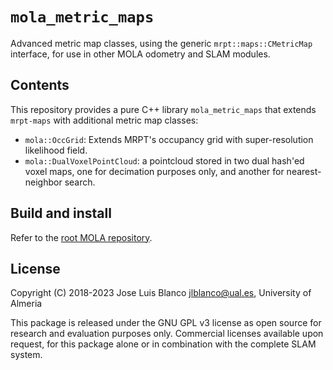 # `mola_metric_maps`
Advanced metric map classes, using the generic `mrpt::maps::CMetricMap` interface,
for use in other MOLA odometry and SLAM modules.

## Contents
This repository provides a pure C++ library `mola_metric_maps` that extends
`mrpt-maps` with additional metric map classes:

- `mola::OccGrid`: Extends MRPT's occupancy grid with super-resolution likelihood field.
- `mola::DualVoxelPointCloud`: a pointcloud stored in two dual hash'ed voxel maps,
  one for decimation purposes only, and another for nearest-neighbor search.

## Build and install
Refer to the [root MOLA repository](https://github.com/MOLAorg/mola).

## License
Copyright (C) 2018-2023 Jose Luis Blanco <jlblanco@ual.es>, University of Almeria

This package is released under the GNU GPL v3 license as open source for research
and evaluation purposes only. Commercial licenses available upon request, for this
package alone or in combination with the complete SLAM system.
